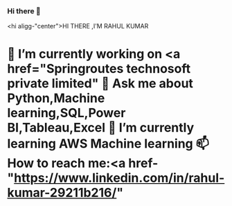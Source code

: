 ### Hi there 👋
<hi aligg-"center">HI THERE ,I'M RAHUL KUMAR<h1>
🔭 I’m currently working on <a href="Springroutes technosoft private limited"
💬 Ask me about <strong> Python,Machine learning,SQL,Power BI,Tableau,Excel
🌱 I’m currently learning <Strong > AWS Machine learning 
📫 How to reach me:<a href-"https://www.linkedin.com/in/rahul-kumar-29211b216/"
 
 

